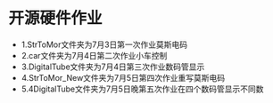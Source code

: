 # 开源硬件作业
- 1.StrToMor文件夹为7月3日第一次作业莫斯电码
- 2.car文件夹为7月4日第二次作业小车控制 
- 3.DigitalTube文件夹为7月4日第三次作业数码管显示
- 4.StrToMor_New文件夹为7月5日第四次作业重写莫斯电码
- 5.4DigitalTube文件夹为7月5日晚第五次作业在四个数码管显示不同数
